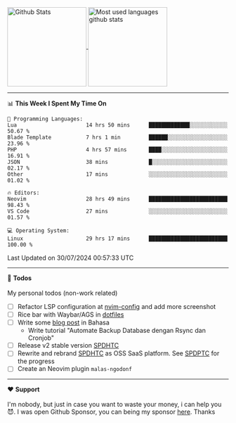<a href="https://github.com/anuraghazra/github-readme-stats">
  <img 
        height=180
        align="center" 
        src="https://github-readme-stats.vercel.app/api?username=rizkyilhampra&rank_icon=github&show_icons=true&theme=catppuccin_mocha&hide_border=true&include_all_commits=true&count_private=true&card_width=270" 
        alt="Github Stats" 
    />
</a>
<a href="https://github.com/anuraghazra/github-readme-stats">
  <img 
        height=180
        align="center" 
        src="https://github-readme-stats.vercel.app/api/top-langs/?username=rizkyilhampra&layout=compact&theme=catppuccin_mocha&hide_border=true&langs_count=8" 
        alt="Most used languages github stats" 
    />
</a>

---

<!--START_SECTION:waka-->
📊 **This Week I Spent My Time On** 

```text
💬 Programming Languages: 
Lua                      14 hrs 50 mins      █████████████░░░░░░░░░░░░   50.67 % 
Blade Template           7 hrs 1 min         ██████░░░░░░░░░░░░░░░░░░░   23.96 % 
PHP                      4 hrs 57 mins       ████░░░░░░░░░░░░░░░░░░░░░   16.91 % 
JSON                     38 mins             █░░░░░░░░░░░░░░░░░░░░░░░░   02.17 % 
Other                    17 mins             ░░░░░░░░░░░░░░░░░░░░░░░░░   01.02 % 

🔥 Editors: 
Neovim                   28 hrs 49 mins      █████████████████████████   98.43 % 
VS Code                  27 mins             ░░░░░░░░░░░░░░░░░░░░░░░░░   01.57 % 

💻 Operating System: 
Linux                    29 hrs 17 mins      █████████████████████████   100.00 % 
```


 Last Updated on 30/07/2024 00:57:33 UTC
<!--END_SECTION:waka-->

---

📒 **Todos**
<br>
<br>
My personal todos (non-work related)
- [ ] Refactor LSP configuration at [nvim-config](https://github.com/rizkyilhampra/nvim-config) and add more screenshot
- [ ] Rice bar with Waybar/AGS in [dotfiles](https://github.com/rizkyilhampra/dotfilesv2)
- [ ] Write some [blog post](https://github.com/rizkyilhampra/rizkyilhampra.github.io) in Bahasa
  - Write tutorial "Automate Backup Database dengan Rsync dan Cronjob"
- [ ] Release v2 stable version [SPDHTC](https://github.com/rizkyilhampra/spdhtc)
- [ ] Rewrite and rebrand [SPDHTC](https://github.com/rizkyilhampra/spdhtc) as OSS SaaS platform. See [SPDPTC](https://github.com/SPDPTC/SPDPTC) for the progress
- [ ] Create an Neovim plugin `malas-ngodonf`

---

♥️  **Support**
<br>
<br>
I'm nobody, but just in case you want to waste your money, i can help you 😈. I was open Github Sponsor, you can being my sponsor [here](https://github.com/sponsors/rizkyilhampra). Thanks
